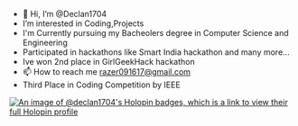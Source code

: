 - 👋 Hi, I’m @Declan1704
- I’m interested in Coding,Projects
- I'm Currently pursuing my Bacheolers degree in Computer Science and Engineering 
- Participated in hackathons like Smart India hackathon and many more...
- Ive won 2nd place in GirlGeekHack hackathon
- 📫 How to reach me razer091617@gmail.com
- Third Place in Coding Competition by IEEE

[![An image of @declan1704's Holopin badges, which is a link to view their full Holopin profile](https://holopin.me/declan1704)](https://holopin.io/@declan1704)
<!---
Declan1704/Declan1704 is a ✨ special ✨ repository because its `README.md` (this file) appears on your GitHub profile.
You can click the Preview link to take a look at your changes.
--->
